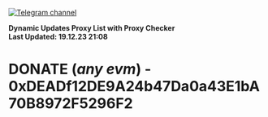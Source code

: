 [![Telegram channel](https://img.shields.io/endpoint?url=https://runkit.io/damiankrawczyk/telegram-badge/branches/master?url=https://t.me/n4z4v0d)](https://t.me/n4z4v0d) 

**Dynamic Updates Proxy List with Proxy Checker**  
**Last Updated: 19.12.23 21:08**

# DONATE (_any evm_) - 0xDEADf12DE9A24b47Da0a43E1bA70B8972F5296F2
